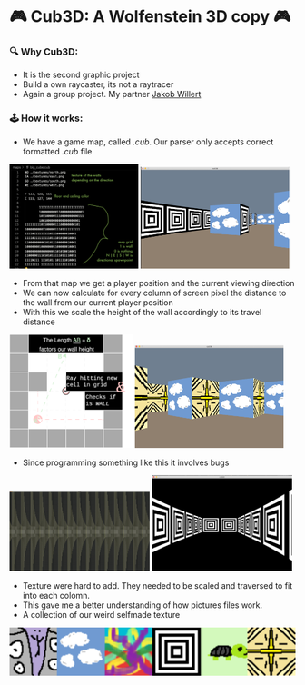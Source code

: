 # 🎮 Cub3D: A Wolfenstein 3D copy 🎮

### 🔍 Why Cub3D:
- It is the second graphic project
- Build a own raycaster, its not a raytracer
- Again a group project. My partner <a href="https://github.com/jweeeezy" target="_blank">Jakob Willert</a>

### 🕹️ How it works:
- We have a game map, called <i>.cub</i>. Our parser only accepts correct formatted <i>.cub</i> file
<div float="left">
  <img src="readme/cubfile.png" width="45%"> <img src="readme/cloudy.png" width="52%">
</div>

- From that map we get a player position and the current viewing direction
- We can now calculate for every column of screen pixel the distance to the wall from our current player position
- With this we scale the height of the wall accordingly to its travel distance
<div float="left">
  <img src="readme/cub3d.drawio.svg" width="43%"> <img src="readme/explain.png" width="52%">
</div>

- Since programming something like this it involves bugs
<div float="left">
  <img src="readme/cub3d_fail.gif" width="49%"> <img src="readme/trippy.png" width="49%">
</div>


- Texture were hard to add. They needed to be scaled and traversed to fit into each colomn.
- This gave me a better understanding of how pictures files work.
- A collection of our weird selfmade texture 
<img src="readme/textures.png"/>
